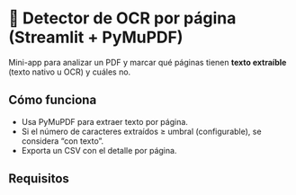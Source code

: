 # 🔎 Detector de OCR por página (Streamlit + PyMuPDF)

Mini-app para analizar un PDF y marcar qué páginas tienen **texto extraíble** (texto nativo u OCR) y cuáles no.

## Cómo funciona
- Usa PyMuPDF para extraer texto por página.
- Si el número de caracteres extraídos ≥ umbral (configurable), se considera “con texto”.
- Exporta un CSV con el detalle por página.

## Requisitos
